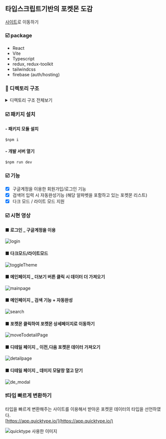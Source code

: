 ## 타입스크립트기반의 포켓몬 도감

[사이트](https://my-pokemon-app-d036d.firebaseapp.com/)로 이동하기

### ☑️ package

- React
- Vite
- Typescript
- redux, redux-toolkit
- tailwindcss
- firebase (auth/hosting)

### 📂 디렉토리 구조

<details>
<summary>
디렉토리 구조 전체보기
</summary>

```bash
├── 📁api
│   ├── const.ts
│   └── Login.ts
├── 📁assets
│   │   ├── 📁fonts
│   │   ├── 📁image
│   │   │   ├── not-found.png
│   │   │   └── pokemonAnimation.json
│   │   ├── 📁icons
│   │   ├── ArrowLeft.tsx
│   │   ├── Balance.tsx
│   │   ├── GreaterThan.tsx
│   │   ├── LessThan.tsx
│   │   ├── Loading.tsx
│   │   ├── Pokeball.tsx
│   │   └── Vector.tsx
├── 📁components
│   ├── 📁autocomplete
│   │   ├── AutoComplete.tsx
│   │   └── SearchBox.tsx
│   ├── 📁damage-modal
│   │   ├── DamageModal.tsx
│   │   └── DamageRelations.tsx
│   ├── Button.tsx
│   ├── Footer.tsx
│   ├── GeneralLayout.tsx
│   ├── LazyImg.tsx
│   ├── LightDarkModeButton.tsx
│   ├── LoaderPokeball.tsx
│   ├── Logo.tsx
│   └── NavBar.tsx
├── 📁pages
│   ├──📁DetailPage
│   │   └── index.tsx
│   ├──📁LoginPage
│   │   └── index.tsx
│   ├──📁MainPage
│   │   ├── PokeCard.tsx
│   │   └── index.tsx
│   ├──📁NotFoundPage
│   │   └── index.tsx
├── 📁hooks
│   ├── redux.ts
│   └── useOnClickOutSide.ts
├── 📁store
│   ├── 📁pokemons
│   │   ├── pokemon.slice.ts
│   │   └── pokemons.slice.ts
│   ├── 📁theme
│   │   └── theme.slice.ts
│   ├── 📁user
│   │   └── user.slice.ts
│   └── index.ts
├── 📁types
│   ├── classNameProps.ts
│   ├── DamageRelationOfPokemonTypes.ts
│   ├── FormattedPokemonData.ts
│   ├── PokemonDescription.ts
│   ├── PokemonDetail.ts
│   └── SeparateDamageRelations.ts
├── App.tsx
├── App.css
├── firebase.ts
├── main.css
└── main.tsx
```

</details>

### ☑️ 패키지 설치

#### - 패키지 모듈 설치

`$npm i`

#### - 개발 서버 열기

`$npm run dev`

### ☑️ 기능

- [x] 구글계정을 이용한 회원가입/로그인 기능
- [x] 검색어 입력 시 자동완성기능 (해당 알파벳을 포함하고 있는 포켓몬 리스트)
- [x] 다크 모드 / 라이트 모드 지원

### ☑️ 시현 영상

#### ■ 로그인 \_ 구글계정을 이용

![login](https://github.com/hyemin12/react-pokemon-app/assets/66300732/354f3b49-c553-4fc3-afc4-bc520cf89fc0)

#### ■ 다크모드/라이트모드

![toggleTheme](https://github.com/hyemin12/react-pokemon-app/assets/66300732/280993a1-42ce-4500-9216-b515cfeae3f6)

#### ■ 메인페이지 \_ 더보기 버튼 클릭 시 데이터 더 가져오기

![mainpage](https://github.com/hyemin12/react-pokemon-app/assets/66300732/a1738a1f-a0be-4b62-9a16-af551d02cbfd)

#### ■ 메인페이지 \_ 검색 기능 + 자동완성

![search](https://github.com/hyemin12/react-pokemon-app/assets/66300732/ba7044a0-6091-4c30-85af-a42d7d9c44da)

#### ■ 포켓몬 클릭하여 포켓몬 상세페이지로 이동하기

![moveTodetailPage](https://github.com/hyemin12/react-pokemon-app/assets/66300732/6fb550fa-362a-4209-8a64-22755e8edd6d)

#### ■ 디테일 페이지 \_ 이전,다음 포켓몬 데이터 가져오기

![detailpage](https://github.com/hyemin12/react-pokemon-app/assets/66300732/690656b5-52f8-4c79-b6a4-e54040292656)

#### ■ 디테일 페이지 \_ 데미지 모달창 열고 닫기

![de_modal](https://github.com/hyemin12/react-pokemon-app/assets/66300732/60efe1cc-b0bb-4a43-9b0c-49f271063de5)

### ❗️타입 빠르게 변환하기

타입을 빠르게 변환해주는 사이트를 이용해서 받아온 포켓몬 데이터의 타입을 선언하였다.  
[https://app.quicktype.io/](https://app.quicktype.io/)

![quicktype 사용한 이미지](https://github.com/hyemin12/react-pokemon-app/assets/66300732/3fc214f9-8fe5-4912-8dab-20a8974d4e4a)

